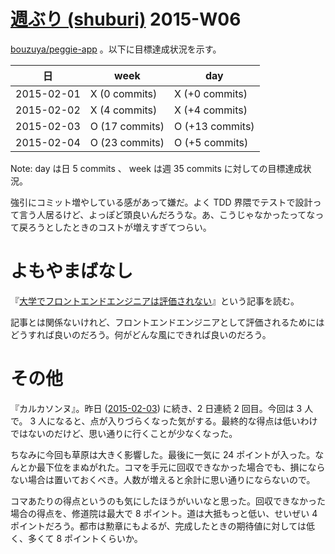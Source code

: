 # [週ぶり (shuburi)][shuburi] 2015-W06

[bouzuya/peggie-app][] 。以下に目標達成状況を示す。

日         | week           | day
-----------|----------------|-----------------
2015-02-01 | X (0 commits)  | X (+0 commits)
2015-02-02 | X (4 commits)  | X (+4 commits)
2015-02-03 | O (17 commits) | O (+13 commits)
2015-02-04 | O (23 commits) | O (+5 commits)

Note: day は日 5 commits 、 week は週 35 commits に対しての目標達成状況。

強引にコミット増やしている感があって嫌だ。よく TDD 界隈でテストで設計って言う人居るけど、よっぽど頭良いんだろうな。あ、こうじゃなかったってなって戻ろうとしたときのコストが増えすぎてつらい。

# よもやまばなし

『[大学でフロントエンドエンジニアは評価されない](http://b.hatena.ne.jp/entry/240846506/comment/bouzuya)』という記事を読む。

記事とは関係ないけれど、フロントエンドエンジニアとして評価されるためにはどうすれば良いのだろう。何がどんな風にできれば良いのだろう。

# その他

『カルカソンヌ』。昨日 ([2015-02-03][]) に続き、2 日連続 2 回目。今回は 3 人で。 3 人になると、点が入りづらくなった気がする。最終的な得点は低いわけではないのだけど、思い通りに行くことが少なくなった。

ちなみに今回も草原は大きく影響した。最後に一気に 24 ポイントが入った。なんとか最下位をまぬがれた。コマを手元に回収できなかった場合でも、損にならない場合は置いておくべき。人数が増えると余計に思い通りにならないので。

コマあたりの得点というのも気にしたほうがいいなと思った。回収できなかった場合の得点を、修道院は最大で 8 ポイント。道は大抵もっと低い、せいぜい 4 ポイントだろう。都市は勲章にもよるが、完成したときの期待値に対しては低く、多くて 8 ポイントくらいか。

[bouzuya/peggie-app]: https://github.com/bouzuya/peggie-app
[shuburi]: http://shuburi.org
[2015-02-03]: http://blog.bouzuya.net/2015/02/03/
